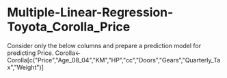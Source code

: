 # Multiple-Linear-Regression-Toyota_Corolla_Price
Consider only the below columns and prepare a prediction model for predicting Price. Corolla&lt;-Corolla[c("Price","Age_08_04","KM","HP","cc","Doors","Gears","Quarterly_Tax","Weight")]

